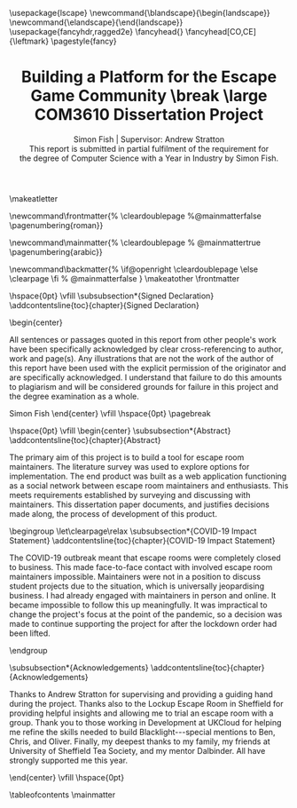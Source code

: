 ﻿---
title: Building a Platform for the Escape Game Community \break
  \large COM3610 Dissertation Project
subtitle: 
author: |
  Simon Fish | Supervisor: Andrew Stratton \
  This report is submitted in partial fulfilment of the requirement for \
  the degree of Computer Science with a Year in Industry by Simon Fish.
geometry: left=37mm,right=25mm,top=25mm,bottom=25mm
papersize: a4
links-as-notes: true
bibliography: [bibliography.bib]
link-citations: true
table-of-contents: true
documentclass: report
header-includes: |
  \usepackage{lscape}
  \newcommand{\blandscape}{\begin{landscape}}
  \newcommand{\elandscape}{\end{landscape}}
  \usepackage{fancyhdr,ragged2e}
  \fancyhead{}
  \fancyhead[CO,CE]{\leftmark}
  \pagestyle{fancy}
---
\makeatletter

\newcommand\frontmatter{%
    \cleardoublepage
  %\@mainmatterfalse
  \pagenumbering{roman}}

\newcommand\mainmatter{%
    \cleardoublepage
 % \@mainmattertrue
  \pagenumbering{arabic}}

\newcommand\backmatter{%
  \if@openright
    \cleardoublepage
  \else
    \clearpage
  \fi
 % \@mainmatterfalse
   }
\makeatother
\frontmatter
<!-- First page -->
\hspace{0pt}
\vfill
\subsubsection*{Signed Declaration} 
\addcontentsline{toc}{chapter}{Signed Declaration}

\begin{center}

All sentences or passages quoted in this report from other people's work have
been specifically acknowledged by clear cross-referencing to author, work and
page(s). Any illustrations that are not the work of the author of this report
have been used with the explicit permission of the originator and are
specifically acknowledged. I understand that failure to do this amounts to
plagiarism and will be considered grounds for failure in this project and the
degree examination as a whole.

Simon Fish
\end{center}
\vfill
\hspace{0pt}
\pagebreak
<!-- Abstract -->
<!--
This should be two or three short paragraphs (100-150 words total), summarising
the dissertation. It is important that this is not just a restatement of the
original project outline. A suggested flow is background, project aims and main
achievements. A bad abstract would have a final paragraph that just said "the
achievements will be described" - this is useless, as it says nothing. From the
abstract a reader should be able to ascertain if the project is of interest to
them and presents results of which they would like to know more details.
-->

\hspace{0pt}
\vfill
\begin{center}
\subsubsection*{Abstract} 
\addcontentsline{toc}{chapter}{Abstract}

The primary aim of this project is to build a tool for escape room maintainers.
The literature survey was used to explore options for implementation. The end
product was built as a web application functioning as a social network between
escape room maintainers and enthusiasts. This meets requirements established by
surveying and discussing with maintainers. This dissertation paper documents,
and justifies decisions made along, the process of development of this product.

\begingroup
\let\clearpage\relax \subsubsection*{COVID-19 Impact Statement}
\addcontentsline{toc}{chapter}{COVID-19 Impact Statement}

The COVID-19 outbreak meant that escape rooms were completely closed to
business. This made face-to-face contact with involved escape room maintainers
impossible. Maintainers were not in a position to discuss student projects due
to the situation, which is universally jeopardising business. I had already
engaged with maintainers in person and online. It became impossible to follow
this up meaningfully. It was impractical to change the project's focus at the
point of the pandemic, so a decision was made to continue supporting the project
for after the lockdown order had been lifted.

\endgroup

\subsubsection*{Acknowledgements}
\addcontentsline{toc}{chapter}{Acknowledgements}

Thanks to Andrew Stratton for supervising and providing a guiding hand during
the project. Thanks also to the Lockup Escape Room in Sheffield for providing
helpful insights and allowing me to trial an escape room with a group. Thank you
to those working in Development at UKCloud for helping me refine the skills
needed to build Blacklight---special mentions to Ben, Chris, and Oliver.
Finally, my deepest thanks to my family, my friends at University of Sheffield
Tea Society, and my mentor Dalbinder. All have strongly supported me this year.

\end{center}
\vfill
\hspace{0pt}

<!-- Contents -->
\tableofcontents
\mainmatter